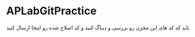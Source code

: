 # APLabGitPractice
باید که کد های این مخزن رو بررسی و دیباگ کنید و کد اصلاح شده رو اینجا ارسال کنید
